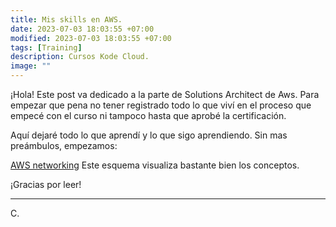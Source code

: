 ```yaml
---
title: Mis skills en AWS. 
date: 2023-07-03 18:03:55 +07:00
modified: 2023-07-03 18:03:55 +07:00
tags: [Training]
description: Cursos Kode Cloud.
image: ""
---
```



¡Hola! Este post va dedicado a la parte de Solutions Architect de Aws. Para empezar que pena no tener registrado todo lo que viví en el proceso que empecé con el curso ni tampoco hasta que aprobé la certificación.

Aquí dejaré todo lo que aprendí y lo que sigo aprendiendo. Sin mas preámbulos, empezamos:

<a href="https://lucid.app/lucidchart/3272773d-cc55-4742-a91b-e21610fbbcd0/view?page=0_0#" target="_blank" rel="nofollow">AWS networking</a>
Este esquema visualiza bastante bien los conceptos. 




¡Gracias por leer!
<hr>
C.







